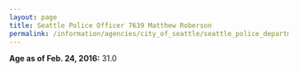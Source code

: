 ```yaml
---
layout: page
title: Seattle Police Officer 7639 Matthew Roberson
permalink: /information/agencies/city_of_seattle/seattle_police_department/copbook/7639/
---
```


**Age as of Feb. 24, 2016:** 31.0
